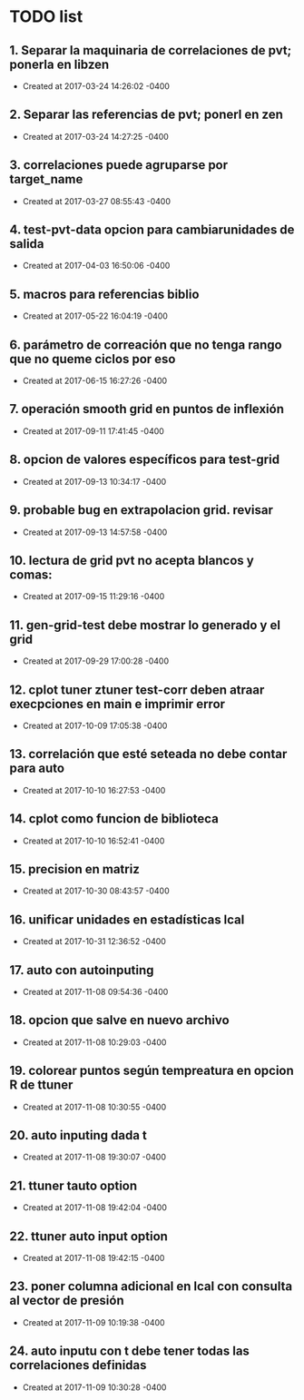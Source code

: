 # TODO list
## 1. Separar la maquinaria de correlaciones de pvt; ponerla en libzen
- Created at   2017-03-24 14:26:02 -0400

## 2. Separar las referencias de pvt; ponerl en zen
- Created at   2017-03-24 14:27:25 -0400

## 3. correlaciones puede agruparse por target_name
- Created at   2017-03-27 08:55:43 -0400

## 4. test-pvt-data opcion para cambiarunidades de salida
- Created at   2017-04-03 16:50:06 -0400

## 5. macros para referencias biblio
- Created at   2017-05-22 16:04:19 -0400

## 6. parámetro de correación que no tenga rango que no queme ciclos por eso
- Created at   2017-06-15 16:27:26 -0400

## 7. operación smooth grid en puntos de inflexión
- Created at   2017-09-11 17:41:45 -0400

## 8. opcion de valores específicos para test-grid
- Created at   2017-09-13 10:34:17 -0400

## 9. probable bug en extrapolacion grid. revisar
- Created at   2017-09-13 14:57:58 -0400

## 10. lectura de grid pvt no acepta blancos y comas:
- Created at   2017-09-15 11:29:16 -0400

## 11. gen-grid-test debe mostrar lo generado y el grid
- Created at   2017-09-29 17:00:28 -0400

## 12. cplot tuner ztuner test-corr deben atraar execpciones en main  e imprimir error
- Created at   2017-10-09 17:05:38 -0400

## 13. correlación que esté seteada no debe contar para auto
- Created at   2017-10-10 16:27:53 -0400

## 14. cplot como funcion de biblioteca
- Created at   2017-10-10 16:52:41 -0400

## 15. precision en matriz
- Created at   2017-10-30 08:43:57 -0400

## 16. unificar unidades en estadísticas lcal
- Created at   2017-10-31 12:36:52 -0400

## 17. auto con autoinputing
- Created at   2017-11-08 09:54:36 -0400

## 18. opcion que salve en nuevo archivo
- Created at   2017-11-08 10:29:03 -0400

## 19. colorear puntos según tempreatura en opcion R de ttuner
- Created at   2017-11-08 10:30:55 -0400

## 20. auto inputing dada t
- Created at   2017-11-08 19:30:07 -0400

## 21. ttuner tauto option
- Created at   2017-11-08 19:42:04 -0400

## 22. ttuner auto input option
- Created at   2017-11-08 19:42:15 -0400

## 23. poner columna adicional en lcal con consulta al vector de presión
- Created at   2017-11-09 10:19:38 -0400

## 24. auto inputu con t debe tener todas las correlaciones definidas
- Created at   2017-11-09 10:30:28 -0400

